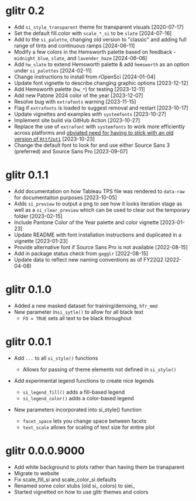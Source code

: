 # glitr 0.2
* Add `si_style_transparent` theme for transparent visuals [2020-07-17]
* Set the default fill.color with `scale_*_si` to be `slate` [2024-07-16] 
* Add to the `si_palette`, changing old version to "classic" and adding full range of tints and continuous ramps [2024-06-11]
* Modify a few colors in the Hemsworth palette based on feedback - `midnight_blue`, `slate`, and `lavender_haze` [2024-06-06]
* Add `hw_slate` to extend Hemsworth palette & add `hemsworth` as an option under `si_palettes` [2024-02-11]
* Change instructions to install from rOpenSci [2024-01-04]
* Update font vignette to describe changing graphic options [2023-12-12]
* Add Hemsworth palette (`hw_*`) for testing [2023-12-11]
* Add new Patone 2024 color of the year [2023-12-07]
* Resolve bug with `extrafonts` warning [2023-11-15]
* Flag if `extrafonts` is loaded to suggest removal and restart [2023-10-17]
* Update vignettes and examples with `systemfonts` [2023-10-27]
* Implement site build via GitHub Action [2023-10-27]
* Replace the use of `extrafont` with `systemfonts` to work more efficiently across platforms and [obviated need for having to stick with an old version of `Rttf2pt1`](https://stackoverflow.com/questions/61204259/how-can-i-resolve-the-no-font-name-issue-when-importing-fonts-into-r-using-ext/68642855#68642855) [2023-10-23]
* Change the default font to look for and use either Source Sans 3 (preferred) and Source Sans Pro [2023-09-07]

# glitr 0.1.1
* Add documentation on how Tableau TPS file was rendered to `data-raw` for documentaiton purposes [2023-10-05]
* Adds `si_preview` to output a png to see how it looks iteration stage as well as a `si_clear_preview` which can be used to clear out the temporary folder [2023-02-15]
* Include Pantone Color of the Year palette and color vignette [2023-01-23]
* Update README with font installation instructions and duplicated in a vignette [2023-01-23]
* Provide alternative font if Source Sans Pro is not available [2022-08-15]
* Add in package status check from `gagglr` [2022-08-15]
* Update data to reflect new naming conventions as of FY22Q2 (2022-04-08)

# glitr 0.1.0
* Added a new masked dataset for training/demoing, `hfr_mmd`
* New parameter in`si_sytle()` to allow for all black text
  * `FO = TRUE` sets all text to be black throughout

# glitr 0.0.1
* Add `...` to all `si_style()` functions
  * Allows for passing of theme elements not defined in `si_style()`  
  
* Add experimental legend functions to create nice legends
  * `si_legend_fill()` adds a fill-based legend
  * `si_legend_color()` adds a color-based legend

* New parameters incorporated into si_style() function
  * `facet_space` lets you change space between facets
  * `text_scale` allows for scaling of text size for entire plot
  

# glitr 0.0.0.9000
* Add white background to plots rather than having them be tranaparent
* Migrate to website
* Fix scale_fill_si and scale_color_si defaults
* Renamed some color stubs (old si_ colors) to siei_
* Started vignetted on how to use glitr themes and colors
